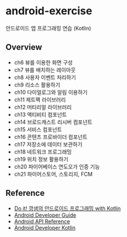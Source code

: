 # android-exercise
안드로이드 앱 프로그래밍 연습 (Kotlin)

## Overview
* ch6 뷰를 이용한 화면 구성
* ch7 뷰를 배치하는 레이아웃
* ch8 사용자 이벤트 처리하기
* ch9 리소스 활용하기
* ch10 다이얼로그와 알림 이용하기
* ch11 제트팩 라이브러리
* ch12 머티리얼 라이브러리
* ch13 액티비티 컴포넌트
* ch14 브로드캐스트 리시버 컴포넌트
* ch15 서비스 컴포넌트
* ch16 콘텐츠 프로바이더 컴포넌트
* ch17 저장소에 데이터 보관하기
* ch18 네트워크 프로그래밍
* ch19 위치 정보 활용하기
* ch20 파이어베이스 연도오가 인증 기능
* ch21 파이어스토어, 스토리지, FCM

## Reference
* [Do it! 깡샘의 안드로이드 프로그래밍 with Kotlin](https://book.naver.com/bookdb/book_detail.naver?bid=20853662)
* [Android Developer Guide](https://developer.android.com/guide)
* [Android API Reference](https://developer.android.com/reference)
* [Android Developer Kotlin](https://developer.android.com/kotlin)
